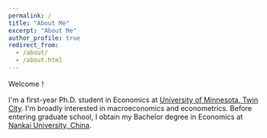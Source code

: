 ```yaml
---
permalink: /
title: "About Me"
excerpt: "About Me"
author_profile: true
redirect_from: 
  - /about/
  - /about.html
---
```

Welcome！

I'm a first-year Ph.D. student in Economics at [University of Minnesota, Twin City](https://cla.umn.edu/economics). I'm broadly interested in macroeconomics and econometrics. Before entering graduate school, I obtain my Bachelor degree in Economics at [Nankai University, China](https://economics.nankai.edu.cn/). 
